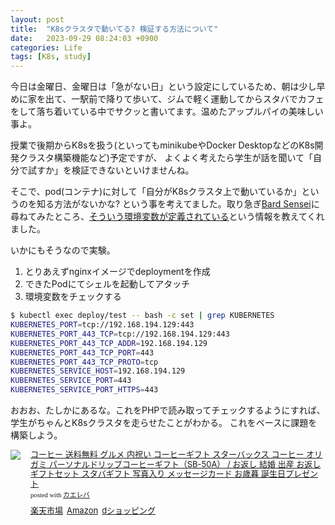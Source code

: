 ```yaml
---
layout: post
title:  "K8sクラスタで動いてる? 検証する方法について"
date:   2023-09-29 08:24:03 +0900
categories: Life
tags: [K8s, study]
---
```

今日は金曜日、金曜日は「急がない日」という設定にしているため、朝は少し早めに家を出て、一駅前で降りて歩いて、ジムで軽く運動してからスタバでカフェをして落ち着いている中でサクッと書いてます。温めたアップルパイの美味しい事よ。

授業で後期からK8sを扱う(といってもminikubeやDocker DesktopなどのK8s開発クラスタ構築機能など)予定ですが、
よくよく考えたら学生が話を聞いて「自分で試すか」を検証できないといけませんね。

そこで、pod(コンテナ)に対して「自分がK8sクラスタ上で動いているか」というのを知る方法がないかな?
という事を考えてました。取り急ぎ[Bard Sensei](https://bard.google.com/)に尋ねてみたところ、[そういう環境変数が定義されている](https://g.co/bard/share/377dd575bd76)という情報を教えてくれました。

いかにもそうなので実験。

1. とりあえずnginxイメージでdeploymentを作成
2. できたPodにてシェルを起動してアタッチ
3. 環境変数をチェックする

```bash
$ kubectl exec deploy/test -- bash -c set | grep KUBERNETES
KUBERNETES_PORT=tcp://192.168.194.129:443
KUBERNETES_PORT_443_TCP=tcp://192.168.194.129:443
KUBERNETES_PORT_443_TCP_ADDR=192.168.194.129
KUBERNETES_PORT_443_TCP_PORT=443
KUBERNETES_PORT_443_TCP_PROTO=tcp
KUBERNETES_SERVICE_HOST=192.168.194.129
KUBERNETES_SERVICE_PORT=443
KUBERNETES_SERVICE_PORT_HTTPS=443
```

おおお、たしかにあるな。これをPHPで読み取ってチェックするようにすれば、学生がちゃんとK8sクラスタを走らせたことがわかる。
これをベースに課題を構築しよう。

<div class="kaerebalink-box" style="text-align:left;padding-bottom:20px;font-size:small;zoom: 1;overflow: hidden;"><div class="kaerebalink-image" style="float:left;margin:0 15px 10px 0;"><a href="//af.moshimo.com/af/c/click?a_id=920706&p_id=54&pc_id=54&pl_id=616&s_v=b5Rz2P0601xu&url=https%3A%2F%2Fitem.rakuten.co.jp%2Fbellevie-harima%2Fstar_b_006%2F" target="_blank" ><img src="https://thumbnail.image.rakuten.co.jp/@0_mall/bellevie-harima/cabinet/product/starbucks/stb50_s1a.jpg?_ex=128x128" style="border: none;" /></a><img src="//i.moshimo.com/af/i/impression?a_id=920706&p_id=54&pc_id=54&pl_id=616" width="1" height="1" style="border:none;"></div><div class="kaerebalink-info" style="line-height:120%;zoom: 1;overflow: hidden;"><div class="kaerebalink-name" style="margin-bottom:10px;line-height:120%"><a href="//af.moshimo.com/af/c/click?a_id=920706&p_id=54&pc_id=54&pl_id=616&s_v=b5Rz2P0601xu&url=https%3A%2F%2Fitem.rakuten.co.jp%2Fbellevie-harima%2Fstar_b_006%2F" target="_blank" >コーヒー 送料無料 グルメ 内祝い コーヒーギフト スターバックス コーヒー オリガミ パーソナルドリップコーヒーギフト（SB-50A） / お返し 結婚 出産 お返し ギフトセット スタバギフト 写真入り メッセージカード お歳暮 誕生日プレゼント</a><img src="//i.moshimo.com/af/i/impression?a_id=920706&p_id=54&pc_id=54&pl_id=616" width="1" height="1" style="border:none;"><div class="kaerebalink-powered-date" style="font-size:8pt;margin-top:5px;font-family:verdana;line-height:120%">posted with <a href="https://kaereba.com" rel="nofollow" target="_blank">カエレバ</a></div></div><div class="kaerebalink-detail" style="margin-bottom:5px;"></div><div class="kaerebalink-link1" style="margin-top:10px;"><div class="shoplinkrakuten" style="display:inline;margin-right:5px"><a href="//af.moshimo.com/af/c/click?a_id=920706&p_id=54&pc_id=54&pl_id=616&s_v=b5Rz2P0601xu&url=https%3A%2F%2Fsearch.rakuten.co.jp%2Fsearch%2Fmall%2F%25E3%2582%25B9%25E3%2582%25BF%25E3%2583%25BC%25E3%2583%2590%25E3%2583%2583%25E3%2582%25AF%25E3%2582%25B9%2520%25E3%2582%25AA%25E3%2583%25AA%25E3%2582%25AC%25E3%2583%259F%2F-%2Ff.1-p.1-s.1-sf.0-st.A-v.2%3Fx%3D0" target="_blank" >楽天市場</a><img src="//i.moshimo.com/af/i/impression?a_id=920706&p_id=54&pc_id=54&pl_id=616" width="1" height="1" style="border:none;"></div><div class="shoplinkamazon" style="display:inline;margin-right:5px"><a href="//af.moshimo.com/af/c/click?a_id=920708&p_id=170&pc_id=185&pl_id=4062&s_v=b5Rz2P0601xu&url=https%3A%2F%2Fwww.amazon.co.jp%2Fgp%2Fsearch%3Fkeywords%3D%25E3%2582%25B9%25E3%2582%25BF%25E3%2583%25BC%25E3%2583%2590%25E3%2583%2583%25E3%2582%25AF%25E3%2582%25B9%2520%25E3%2582%25AA%25E3%2583%25AA%25E3%2582%25AC%25E3%2583%259F%26__mk_ja_JP%3D%25E3%2582%25AB%25E3%2582%25BF%25E3%2582%25AB%25E3%2583%258A" target="_blank" >Amazon</a><img src="//i.moshimo.com/af/i/impression?a_id=920708&p_id=170&pc_id=185&pl_id=4062" width="1" height="1" style="border:none;"></div><div class="shoplinkdocomo" style="display:inline;margin-right:5px"><a href="https://prf.hn/click/camref:1100lq2Ps/destination:https%3A%2F%2Fshopping.dmkt-sp.jp%2Fproducts_search%3Fkeyword%3D%25E3%2582%25B9%25E3%2582%25BF%25E3%2583%25BC%25E3%2583%2590%25E3%2583%2583%25E3%2582%25AF%25E3%2582%25B9%2520%25E3%2582%25AA%25E3%2583%25AA%25E3%2582%25AC%25E3%2583%259F" target="_blank" >dショッピング</a></div></div></div><div class="booklink-footer" style="clear: left"></div></div>
